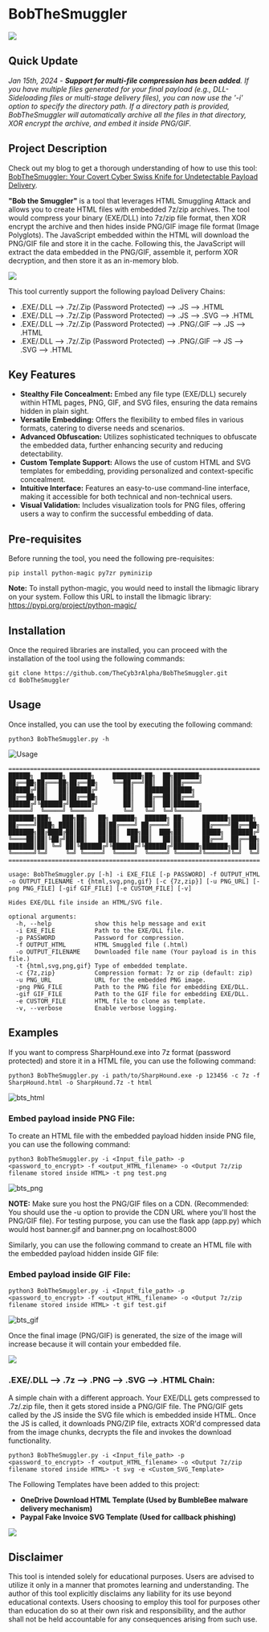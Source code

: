 # BobTheSmuggler

![](images/bob.png)

## Quick Update
_Jan 15th, 2024 - **Support for multi-file compression has been added**. If you have multiple files generated for your final payload (e.g., DLL-Sideloading files or multi-stage delivery files), you can now use the '-i' option to specify the directory path. If a directory path is provided, BobTheSmuggler will automatically archive all the files in that directory, XOR encrypt the archive, and embed it inside PNG/GIF._

## Project Description

Check out my blog to get a thorough understanding of how to use this tool: [BobTheSmuggler: Your Covert Cyber Swiss Knife for Undetectable Payload Delivery](https://medium.com/@TheCyb3rAlpha/bobthesmuggler-your-covert-cyber-swiss-knife-for-undetectable-payload-delivery-bc84f3037522).

**"Bob the Smuggler"** is a tool that leverages HTML Smuggling Attack and allows you to create HTML files with embedded 7z/zip archives. The tool would compress your binary (EXE/DLL) into 7z/zip file format, then XOR encrypt the archive and then hides inside PNG/GIF image file format (Image Polyglots). The JavaScript embedded within the HTML will download the PNG/GIF file and store it in the cache. Following this, the JavaScript will extract the data embedded in the PNG/GIF, assemble it, perform XOR decryption, and then store it as an in-memory blob.

![](https://www.plantuml.com/plantuml/dpng/bP7BRzf04CRl_YkcbygSE5O2LQKonhIYJSGZoe7BuXt3IlkmPjSGyzTdRCSAIW0f5qlU-RxVFBw93u92PNJqBHpG81WHa9I8slSe6YqnHtL4I5ymhuBOQOIPua-SFgV3wM8n6BCeSQOaz1w-GsfpgilGYhOs_d4UdbK99nKEK0hlJuvaOr45n2rdveXRmazu_9yDW6Um4DVe1n70A3Kxb3qHPTTOsKRAw8rNTW-hW7jXtPv4UQYPZDhZPtZsPtQNoFKl4bTFsLqYrplhH-Dy_My1Zk21TwNRYAaYp8EkcTLQjfOzSs6bnixwHlJSnKfLS0ePMYGH4FwAerZbf3Y6nCac1jPoWe547fIp7DDlxz7iTDrdaLG-EDCDjqPJweQpyIX_NGtbiWKFUCtTRs_TJTiK2r7fqFg6VB0BRxzJGiZ_V18hzBkkkT2Ogyr3Twub2bb3uOYXMXsHQgxpK6KqOLHbz2i0)


This tool currently support the following payload Delivery Chains:

- .EXE/.DLL --> .7z/.Zip (Password Protected) --> .JS --> .HTML
- .EXE/.DLL --> .7z/.Zip (Password Protected) --> .JS --> .SVG --> .HTML
- .EXE/.DLL --> .7z/.Zip (Password Protected) --> .PNG/.GIF --> .JS --> .HTML
- .EXE/.DLL --> .7z/.Zip (Password Protected) --> .PNG/.GIF --> JS --> .SVG --> .HTML

## Key Features
- **Stealthy File Concealment:** Embed any file type (EXE/DLL) securely within HTML pages, PNG, GIF, and SVG files, ensuring the data remains hidden in plain sight.
- **Versatile Embedding:** Offers the flexibility to embed files in various formats, catering to diverse needs and scenarios.
- **Advanced Obfuscation:** Utilizes sophisticated techniques to obfuscate the embedded data, further enhancing security and reducing detectability.
- **Custom Template Support:** Allows the use of custom HTML and SVG templates for embedding, providing personalized and context-specific concealment.
- **Intuitive Interface:** Features an easy-to-use command-line interface, making it accessible for both technical and non-technical users.
- **Visual Validation:** Includes visualization tools for PNG files, offering users a way to confirm the successful embedding of data.

## Pre-requisites

Before running the tool, you need the following pre-requisites:

```
pip install python-magic py7zr pyminizip
```

**Note:** To install python-magic, you would need to install the libmagic library on your system. Follow this URL to install the libmagic library: https://pypi.org/project/python-magic/

## Installation

Once the required libraries are installed, you can proceed with the installation of the tool using the following commands:

```
git clone https://github.com/TheCyb3rAlpha/BobTheSmuggler.git
cd BobTheSmuggler
```

## Usage

Once installed, you can use the tool by executing the following command:
```
python3 BobTheSmuggler.py -h
```

![Usage](images/usage.png "usage")

```
======================================================================
██████╗  ██████╗ ██████╗     ████████╗██╗  ██╗███████╗
██╔══██╗██╔═══██╗██╔══██╗    ╚══██╔══╝██║  ██║██╔════╝
██████╔╝██║   ██║██████╔╝       ██║   ███████║█████╗
██╔══██╗██║   ██║██╔══██╗       ██║   ██╔══██║██╔══╝
██████╔╝╚██████╔╝██████╔╝       ██║   ██║  ██║███████╗
╚═════╝  ╚═════╝ ╚═════╝        ╚═╝   ╚═╝  ╚═╝╚══════╝
███████╗███╗   ███╗██╗   ██╗ ██████╗  ██████╗ ██╗     ███████╗██████╗
██╔════╝████╗ ████║██║   ██║██╔════╝ ██╔════╝ ██║     ██╔════╝██╔══██╗
███████╗██╔████╔██║██║   ██║██║  ███╗██║  ███╗██║     █████╗  ██████╔╝
╚════██║██║╚██╔╝██║██║   ██║██║   ██║██║   ██║██║     ██╔══╝  ██╔══██╗
███████║██║ ╚═╝ ██║╚██████╔╝╚██████╔╝╚██████╔╝███████╗███████╗██║  ██║
╚══════╝╚═╝     ╚═╝ ╚═════╝  ╚═════╝  ╚═════╝ ╚══════╝╚══════╝╚═╝  ╚═╝
======================================================================

usage: BobTheSmuggler.py [-h] -i EXE_FILE [-p PASSWORD] -f OUTPUT_HTML -o OUTPUT_FILENAME -t {html,svg,png,gif} [-c {7z,zip}] [-u PNG_URL] [-png PNG_FILE] [-gif GIF_FILE] [-e CUSTOM_FILE] [-v]

Hides EXE/DLL file inside an HTML/SVG file.

optional arguments:
  -h, --help            show this help message and exit
  -i EXE_FILE           Path to the EXE/DLL file.
  -p PASSWORD           Password for compression.
  -f OUTPUT_HTML        HTML Smuggled file (.html)
  -o OUTPUT_FILENAME    Downloaded file name (Your payload is in this file.)
  -t {html,svg,png,gif} Type of embedded template.
  -c {7z,zip}           Compression format: 7z or zip (default: zip)
  -u PNG_URL            URL for the embedded PNG image.
  -png PNG_FILE         Path to the PNG file for embedding EXE/DLL.
  -gif GIF_FILE         Path to the GIF file for embedding EXE/DLL.
  -e CUSTOM_FILE        HTML file to clone as template.
  -v, --verbose         Enable verbose logging.
```

## Examples

If you want to compress SharpHound.exe into 7z format (password protected) and store it in a HTML file, you can use the following command:

```
python3 BobTheSmuggler.py -i path/to/SharpHound.exe -p 123456 -c 7z -f SharpHound.html -o SharpHound.7z -t html
```

![bts_html](images/bts_html.png "HTML Creation")


### Embed payload inside PNG File:
To create an HTML file with the embedded payload hidden inside PNG file, you can use the following command:
```
python3 BobTheSmuggler.py -i <Input_file_path> -p <password_to_encrypt> -f <output_HTML_filename> -o <Output 7z/zip filename stored inside HTML> -t png test.png
```

![bts_png](images/bts_png.png "PNG Creation")

**NOTE:** Make sure you host the PNG/GIF files on a CDN. (Recommended: You should use the -u option to provide the CDN URL where you'll host the PNG/GIF file). For testing purpose, you can use the flask app (app.py) which would host banner.gif and banner.png on localhost:8000

Similarly, you can use the following command to create an HTML file with the embedded payload hidden inside GIF file:

### Embed payload inside GIF File:
```
python3 BobTheSmuggler.py -i <Input_file_path> -p <password_to_encrypt> -f <output_HTML_filename> -o <Output 7z/zip filename stored inside HTML> -t gif test.gif
```
![bts_gif](images/bts_gif.png "GIF Creation")

Once the final image (PNG/GIF) is generated, the size of the image will increase because it will contain your embedded file.

![](images/bts_image.png)

### .EXE/.DLL --> .7z --> .PNG --> .SVG --> .HTML Chain:
A simple chain with a different approach. Your EXE/DLL gets compressed to .7z/.zip file, then it gets stored inside a PNG/GIF file. The PNG/GIF gets called by the JS inside the SVG file which is embedded inside HTML. Once the JS is called, it downloads PNG/ZIP file, extracts XOR'd compressed data from the image chunks, decrypts the file and invokes the download functionality.

```
python3 BobTheSmuggler.py -i <Input_file_path> -p <password_to_encrypt> -f <output_HTML_filename> -o <Output 7z/zip filename stored inside HTML> -t svg -e <Custom_SVG_Template>
```

The Following Templates have been added to this project:
 - **OneDrive Download HTML Template (Used by BumbleBee malware delivery mechanism)**
 - **Paypal Fake Invoice SVG Template (Used for callback phishing)**

![](images/bts_templates.png)

## Disclaimer
This tool is intended solely for educational purposes. Users are advised to utilize it only in a manner that promotes learning and understanding. The author of this tool explicitly disclaims any liability for its use beyond educational contexts. Users choosing to employ this tool for purposes other than education do so at their own risk and responsibility, and the author shall not be held accountable for any consequences arising from such use.
